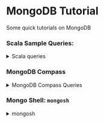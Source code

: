 # MongoDB Tutorial
Some quick tutorials on MongoDB




### Scala Sample Queries:

<details> 
<summary>
Scala queries
</summary>
 TODO:NN MDB TUT  
</details>



### MongoDB Compass 

<details> 
<summary>
MongoDB Compass Queries
</summary>
  
[MongoDB Compass](https://www.mongodb.com/products/compass) is the primary interface of mongoDB where users can interact with their data. 
  
<details> 
<summary>
Documents: filters
</summary>
  
![documents](https://user-images.githubusercontent.com/36662690/128304201-f98b595d-7e95-4f27-ad92-20f9c41ee8e9.PNG)

  Provide the filters on the first section in order to use them. Make sure you are in the correct collection.
  
  Find objects with-in a bounding box.
```
{geometry: { $geoWithin: { $box:  [ [ 33.0, 33.0 ], [ 35.0, 35.0 ] ] } }}
```

Find fingerprints with-in a time-span.
```
{ timestamp : { $gt :  "0000000000000", $lt : "1532759230143"}}
```

Find objects with-in a bounding box on a time-span.
```
{geometry: { $geoWithin: { $box:  [ [ 33.0, 33.0 ], [ 35.0, 35.0 ] ] } }, timestamp : { $gt :  "0000000000000", $lt : "1617117985695"}, buid: "building_8d9753f0-9dae-4772-81a6-942940ade718_1616948897991"}
```

Find objects where floor are not -1, 0, 1, 2. (Used in fingerprints collection)
```
{$and:[ {buid: "username_1373876832005"}, {floor: {$ne: "1"}}, {floor: {$ne: "2"}}, {floor: {$ne: "0"}},{floor: {$ne: "-1"}} ]}
```

</details>

<details> 
<summary>
Validation
</summary>

Prevent collection fingerprints to add JSON objects without the field geometry.
```
{
  $jsonSchema: {
    required: [
      'geometry',
      'geometry.type',
      'geometry.coordinates'
    ],
    properties: {
      'geometry.type': {
        bsonType: 'string',
        'enum': [
          'Point',
          'Polygon'
        ]
      },
      'geometry.coordinates.0': {
        bsonType: 'double',
        minimum: -90,
        maximum: 90
      },
      'geometry.coordinates.1': {
        bsonType: 'double',
        minimum: -180,
        maximum: 180
      }
    }
  }
}
```
  
</details>
  
  
</details>


### Mongo Shell: `mongosh`

<details> 
<summary>
mongosh
</summary>

![mongosh](https://user-images.githubusercontent.com/36662690/128305911-4a5fce2f-1307-4a25-bd23-2e820f90fb8b.PNG)


Mongo shell is an interactive JavaScript shell interface to MongoDB. Replaced by mongoDB compass. 
Upon download of mongodb compass mongosh is also download. Can be accessed from mongodb compass, bottom of the GUI.
  
  
Swap to database anyplace:
```
use anyplace
```

Delete anyplace users:
```bash
db.users.deleteMany({external: "anyplace"})
```

Delete cache collection:
```
db.heatmapWifiTimestamp1.deleteMany()
```

</details>


